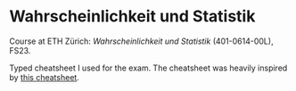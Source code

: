 # Wahrscheinlichkeit und Statistik

Course at ETH Zürich: _Wahrscheinlichkeit und Statistik_ (401-0614-00L), FS23.

Typed cheatsheet I used for the exam. The cheatsheet was heavily inspired by [this cheatsheet](https://polybox.ethz.ch/index.php/s/Q1q9yWjcHAvAHjQ).
